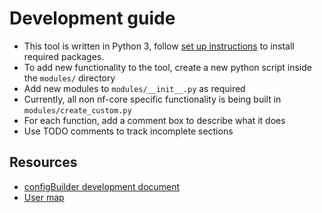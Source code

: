 # Development guide 

* This tool is written in Python 3, follow [set up instructions](README.md#installation) to install required packages. 
* To add new functionality to the tool, create a new python script inside the `modules/` directory
* Add new modules to `modules/__init__.py` as required 
* Currently, all non nf-core specific functionality is being built in `modules/create_custom.py`
* For each function, add a comment box to describe what it does 
* Use TODO comments to track incomplete sections 

## Resources 

* [configBuilder development document](https://docs.google.com/document/d/1OhbFCQFYoUAESoervBuazER8jIxHPKTagLDAl40hFQI/edit?usp=sharing)
*  [User map](https://docs.google.com/drawings/d/1kh6KsGzL2AAitKQXlNCvQupjzYn12FGTUvJO1UkcCu0/edit?usp=sharing)